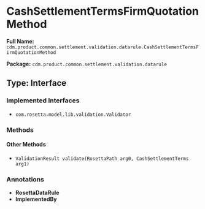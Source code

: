 # CashSettlementTermsFirmQuotationMethod

**Full Name:** `cdm.product.common.settlement.validation.datarule.CashSettlementTermsFirmQuotationMethod`

**Package:** `cdm.product.common.settlement.validation.datarule`

## Type: Interface

### Implemented Interfaces

- `com.rosetta.model.lib.validation.Validator`

### Methods

#### Other Methods

- `ValidationResult validate(RosettaPath arg0, CashSettlementTerms arg1)`

### Annotations

- **RosettaDataRule**
- **ImplementedBy**

